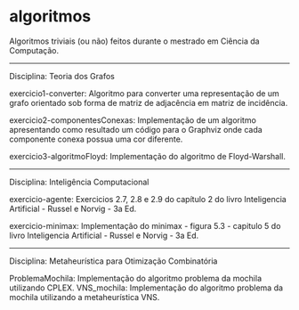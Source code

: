 # algoritmos
Algoritmos triviais (ou não) feitos durante o mestrado em Ciência da Computação.
__________________________________________________________________________________________________________________________________________

Disciplina: Teoria dos Grafos

exercicio1-converter: Algoritmo para converter uma representação de um grafo orientado sob forma de matriz de adjacência em matriz de incidência.

exercicio2-componentesConexas: Implementação de um algoritmo apresentando como resultado um código para o Graphviz onde cada componente conexa possua uma cor diferente.

exercicio3-algoritmoFloyd: Implementação do algoritmo de Floyd-Warshall.

------------------------------------------------------------------------------------------------------------------------------------------

Disciplina: Inteligência Computacional

exercicio-agente: Exercicios 2.7, 2.8 e 2.9 do capítulo 2 do livro Inteligencia Artificial - Russel e Norvig - 3a Ed.

exercicio-minimax: Implementação do minimax - figura 5.3 - capitulo 5 do livro Inteligencia Artificial - Russel e Norvig - 3a Ed.

------------------------------------------------------------------------------------------------------------------------------------------

Disciplina: Metaheurística para Otimização Combinatória

ProblemaMochila: Implementação do algoritmo problema da mochila utilizando CPLEX.
VNS_mochila: Implementação do algoritmo problema da mochila utilizando a metaheurística VNS.

